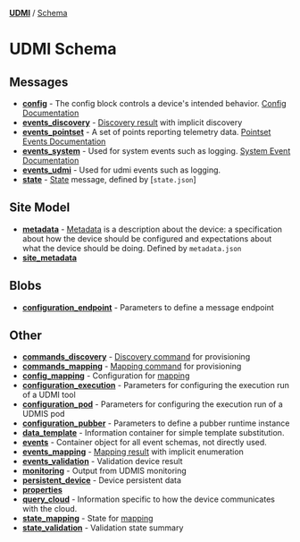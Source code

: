[**UDMI**](../../) / [Schema](#)

<!-- Template for gencode/docs/readme.md populated by bin/gendocs -->
<!-- Second level headings correspond to Section ($section) in schema (case-sensitive)-->

# UDMI Schema 

## Messages
* [**config**](config.html) - The config block controls a device's intended behavior. [Config Documentation](../../docs/messages/config.md)
* [**events_discovery**](events_discovery.html) - [Discovery result](../../docs/specs/discovery.md) with implicit discovery
* [**events_pointset**](events_pointset.html) - A set of points reporting telemetry data. [Pointset Events Documentation](../../docs/messages/pointset.md#telemetry)
* [**events_system**](events_system.html) - Used for system events such as logging. [System Event Documentation](../../docs/messages/system.md#event)
* [**events_udmi**](events_udmi.html) - Used for udmi events such as logging.
* [**state**](state.html) - [State](../../docs/messages/state.md) message, defined by [`state.json`]

## Site Model
* [**metadata**](metadata.html) - [Metadata](../../docs/specs/metadata.md) is a description about the device: a specification about how the device should be configured and expectations about what the device should be doing. Defined by `metadata.json`
* [**site_metadata**](site_metadata.html)

## Blobs
* [**configuration_endpoint**](configuration_endpoint.html) - Parameters to define a message endpoint

## Other
* [**commands_discovery**](commands_discovery.html) - [Discovery command](../../docs/specs/discovery.md) for provisioning
* [**commands_mapping**](commands_mapping.html) - [Mapping command](../../docs/specs/mapping.md) for provisioning
* [**config_mapping**](config_mapping.html) - Configuration for [mapping](../../docs/specs/mapping.md)
* [**configuration_execution**](configuration_execution.html) - Parameters for configuring the execution run of a UDMI tool
* [**configuration_pod**](configuration_pod.html) - Parameters for configuring the execution run of a UDMIS pod
* [**configuration_pubber**](configuration_pubber.html) - Parameters to define a pubber runtime instance
* [**data_template**](data_template.html) - Information container for simple template substitution.
* [**events**](events.html) - Container object for all event schemas, not directly used.
* [**events_mapping**](events_mapping.html) - [Mapping result](../../docs/specs/mapping.md) with implicit enumeration
* [**events_validation**](events_validation.html) - Validation device result
* [**monitoring**](monitoring.html) - Output from UDMIS monitoring
* [**persistent_device**](persistent_device.html) - Device persistent data
* [**properties**](properties.html)
* [**query_cloud**](query_cloud.html) - Information specific to how the device communicates with the cloud.
* [**state_mapping**](state_mapping.html) - State for [mapping](../../docs/specs/mapping.md)
* [**state_validation**](state_validation.html) - Validation state summary
